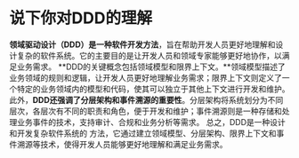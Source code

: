 # 说下你对DDD的理解
**领域驱动设计（DDD）是一种软件开发方法**，旨在帮助开发人员更好地理解和设计复杂的软件系统。它的主要目的是让开发人员和领域专家能够更好地协作，以满足业务需求。
**DDD的关键概念包括领域模型和限界上下文。**领域模型描述了业务领域的规则和逻辑，让开发人员更好地理解业务需求；限界上下文则定义了一个特定的业务领域内的模型和代码，使其可以独立于其他上下文进行开发和维护。
此外，**DDD还强调了分层架构和事件溯源的重要性**。分层架构将系统划分为不同层次，各层次有不同的职责和角色，便于开发和维护；事件溯源则是一种存储和处理业务事件的技术，支持审计、合规和业务分析等需求。
总之，DDD是一种设计和开发复杂软件系统的 方法，它通过建立领域模型、分层架构、限界上下文和事件溯源等技术，使得开发人员能够更好地理解和满足业务需求。

